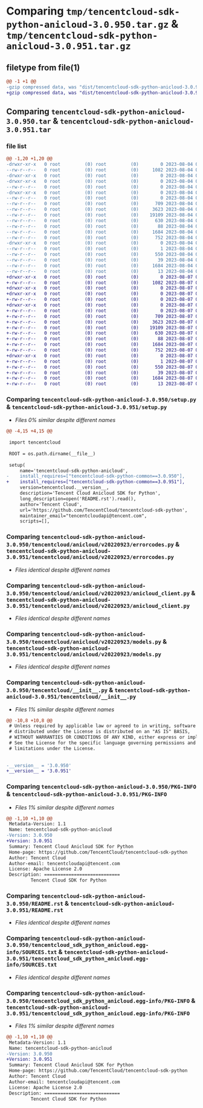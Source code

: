 # Comparing `tmp/tencentcloud-sdk-python-anicloud-3.0.950.tar.gz` & `tmp/tencentcloud-sdk-python-anicloud-3.0.951.tar.gz`

## filetype from file(1)

```diff
@@ -1 +1 @@
-gzip compressed data, was "dist/tencentcloud-sdk-python-anicloud-3.0.950.tar", last modified: Fri Aug  4 00:18:38 2023, max compression
+gzip compressed data, was "dist/tencentcloud-sdk-python-anicloud-3.0.951.tar", last modified: Mon Aug  7 00:18:24 2023, max compression
```

## Comparing `tencentcloud-sdk-python-anicloud-3.0.950.tar` & `tencentcloud-sdk-python-anicloud-3.0.951.tar`

### file list

```diff
@@ -1,20 +1,20 @@
-drwxr-xr-x   0 root         (0) root         (0)        0 2023-08-04 00:18:38.000000 tencentcloud-sdk-python-anicloud-3.0.950/
--rw-r--r--   0 root         (0) root         (0)     1082 2023-08-04 00:18:38.000000 tencentcloud-sdk-python-anicloud-3.0.950/setup.py
-drwxr-xr-x   0 root         (0) root         (0)        0 2023-08-04 00:18:38.000000 tencentcloud-sdk-python-anicloud-3.0.950/tencentcloud/
-drwxr-xr-x   0 root         (0) root         (0)        0 2023-08-04 00:18:38.000000 tencentcloud-sdk-python-anicloud-3.0.950/tencentcloud/anicloud/
--rw-r--r--   0 root         (0) root         (0)        0 2023-08-04 00:18:38.000000 tencentcloud-sdk-python-anicloud-3.0.950/tencentcloud/anicloud/__init__.py
-drwxr-xr-x   0 root         (0) root         (0)        0 2023-08-04 00:18:38.000000 tencentcloud-sdk-python-anicloud-3.0.950/tencentcloud/anicloud/v20220923/
--rw-r--r--   0 root         (0) root         (0)        0 2023-08-04 00:18:38.000000 tencentcloud-sdk-python-anicloud-3.0.950/tencentcloud/anicloud/v20220923/__init__.py
--rw-r--r--   0 root         (0) root         (0)      709 2023-08-04 00:18:38.000000 tencentcloud-sdk-python-anicloud-3.0.950/tencentcloud/anicloud/v20220923/errorcodes.py
--rw-r--r--   0 root         (0) root         (0)     3623 2023-08-04 00:18:38.000000 tencentcloud-sdk-python-anicloud-3.0.950/tencentcloud/anicloud/v20220923/anicloud_client.py
--rw-r--r--   0 root         (0) root         (0)    19109 2023-08-04 00:18:38.000000 tencentcloud-sdk-python-anicloud-3.0.950/tencentcloud/anicloud/v20220923/models.py
--rw-r--r--   0 root         (0) root         (0)      630 2023-08-04 00:18:38.000000 tencentcloud-sdk-python-anicloud-3.0.950/tencentcloud/__init__.py
--rw-r--r--   0 root         (0) root         (0)       88 2023-08-04 00:18:38.000000 tencentcloud-sdk-python-anicloud-3.0.950/setup.cfg
--rw-r--r--   0 root         (0) root         (0)     1684 2023-08-04 00:18:38.000000 tencentcloud-sdk-python-anicloud-3.0.950/PKG-INFO
--rw-r--r--   0 root         (0) root         (0)      752 2023-08-04 00:18:38.000000 tencentcloud-sdk-python-anicloud-3.0.950/README.rst
-drwxr-xr-x   0 root         (0) root         (0)        0 2023-08-04 00:18:38.000000 tencentcloud-sdk-python-anicloud-3.0.950/tencentcloud_sdk_python_anicloud.egg-info/
--rw-r--r--   0 root         (0) root         (0)        1 2023-08-04 00:18:38.000000 tencentcloud-sdk-python-anicloud-3.0.950/tencentcloud_sdk_python_anicloud.egg-info/dependency_links.txt
--rw-r--r--   0 root         (0) root         (0)      550 2023-08-04 00:18:38.000000 tencentcloud-sdk-python-anicloud-3.0.950/tencentcloud_sdk_python_anicloud.egg-info/SOURCES.txt
--rw-r--r--   0 root         (0) root         (0)       39 2023-08-04 00:18:38.000000 tencentcloud-sdk-python-anicloud-3.0.950/tencentcloud_sdk_python_anicloud.egg-info/requires.txt
--rw-r--r--   0 root         (0) root         (0)     1684 2023-08-04 00:18:38.000000 tencentcloud-sdk-python-anicloud-3.0.950/tencentcloud_sdk_python_anicloud.egg-info/PKG-INFO
--rw-r--r--   0 root         (0) root         (0)       13 2023-08-04 00:18:38.000000 tencentcloud-sdk-python-anicloud-3.0.950/tencentcloud_sdk_python_anicloud.egg-info/top_level.txt
+drwxr-xr-x   0 root         (0) root         (0)        0 2023-08-07 00:18:24.000000 tencentcloud-sdk-python-anicloud-3.0.951/
+-rw-r--r--   0 root         (0) root         (0)     1082 2023-08-07 00:18:24.000000 tencentcloud-sdk-python-anicloud-3.0.951/setup.py
+drwxr-xr-x   0 root         (0) root         (0)        0 2023-08-07 00:18:24.000000 tencentcloud-sdk-python-anicloud-3.0.951/tencentcloud/
+drwxr-xr-x   0 root         (0) root         (0)        0 2023-08-07 00:18:24.000000 tencentcloud-sdk-python-anicloud-3.0.951/tencentcloud/anicloud/
+-rw-r--r--   0 root         (0) root         (0)        0 2023-08-07 00:18:24.000000 tencentcloud-sdk-python-anicloud-3.0.951/tencentcloud/anicloud/__init__.py
+drwxr-xr-x   0 root         (0) root         (0)        0 2023-08-07 00:18:24.000000 tencentcloud-sdk-python-anicloud-3.0.951/tencentcloud/anicloud/v20220923/
+-rw-r--r--   0 root         (0) root         (0)        0 2023-08-07 00:18:24.000000 tencentcloud-sdk-python-anicloud-3.0.951/tencentcloud/anicloud/v20220923/__init__.py
+-rw-r--r--   0 root         (0) root         (0)      709 2023-08-07 00:18:24.000000 tencentcloud-sdk-python-anicloud-3.0.951/tencentcloud/anicloud/v20220923/errorcodes.py
+-rw-r--r--   0 root         (0) root         (0)     3623 2023-08-07 00:18:24.000000 tencentcloud-sdk-python-anicloud-3.0.951/tencentcloud/anicloud/v20220923/anicloud_client.py
+-rw-r--r--   0 root         (0) root         (0)    19109 2023-08-07 00:18:24.000000 tencentcloud-sdk-python-anicloud-3.0.951/tencentcloud/anicloud/v20220923/models.py
+-rw-r--r--   0 root         (0) root         (0)      630 2023-08-07 00:18:24.000000 tencentcloud-sdk-python-anicloud-3.0.951/tencentcloud/__init__.py
+-rw-r--r--   0 root         (0) root         (0)       88 2023-08-07 00:18:24.000000 tencentcloud-sdk-python-anicloud-3.0.951/setup.cfg
+-rw-r--r--   0 root         (0) root         (0)     1684 2023-08-07 00:18:24.000000 tencentcloud-sdk-python-anicloud-3.0.951/PKG-INFO
+-rw-r--r--   0 root         (0) root         (0)      752 2023-08-07 00:18:24.000000 tencentcloud-sdk-python-anicloud-3.0.951/README.rst
+drwxr-xr-x   0 root         (0) root         (0)        0 2023-08-07 00:18:24.000000 tencentcloud-sdk-python-anicloud-3.0.951/tencentcloud_sdk_python_anicloud.egg-info/
+-rw-r--r--   0 root         (0) root         (0)        1 2023-08-07 00:18:24.000000 tencentcloud-sdk-python-anicloud-3.0.951/tencentcloud_sdk_python_anicloud.egg-info/dependency_links.txt
+-rw-r--r--   0 root         (0) root         (0)      550 2023-08-07 00:18:24.000000 tencentcloud-sdk-python-anicloud-3.0.951/tencentcloud_sdk_python_anicloud.egg-info/SOURCES.txt
+-rw-r--r--   0 root         (0) root         (0)       39 2023-08-07 00:18:24.000000 tencentcloud-sdk-python-anicloud-3.0.951/tencentcloud_sdk_python_anicloud.egg-info/requires.txt
+-rw-r--r--   0 root         (0) root         (0)     1684 2023-08-07 00:18:24.000000 tencentcloud-sdk-python-anicloud-3.0.951/tencentcloud_sdk_python_anicloud.egg-info/PKG-INFO
+-rw-r--r--   0 root         (0) root         (0)       13 2023-08-07 00:18:24.000000 tencentcloud-sdk-python-anicloud-3.0.951/tencentcloud_sdk_python_anicloud.egg-info/top_level.txt
```

### Comparing `tencentcloud-sdk-python-anicloud-3.0.950/setup.py` & `tencentcloud-sdk-python-anicloud-3.0.951/setup.py`

 * *Files 0% similar despite different names*

```diff
@@ -4,15 +4,15 @@
 
 import tencentcloud
 
 ROOT = os.path.dirname(__file__)
 
 setup(
     name='tencentcloud-sdk-python-anicloud',
-    install_requires=["tencentcloud-sdk-python-common==3.0.950"],
+    install_requires=["tencentcloud-sdk-python-common==3.0.951"],
     version=tencentcloud.__version__,
     description='Tencent Cloud Anicloud SDK for Python',
     long_description=open('README.rst').read(),
     author='Tencent Cloud',
     url='https://github.com/TencentCloud/tencentcloud-sdk-python',
     maintainer_email="tencentcloudapi@tencent.com",
     scripts=[],
```

### Comparing `tencentcloud-sdk-python-anicloud-3.0.950/tencentcloud/anicloud/v20220923/errorcodes.py` & `tencentcloud-sdk-python-anicloud-3.0.951/tencentcloud/anicloud/v20220923/errorcodes.py`

 * *Files identical despite different names*

### Comparing `tencentcloud-sdk-python-anicloud-3.0.950/tencentcloud/anicloud/v20220923/anicloud_client.py` & `tencentcloud-sdk-python-anicloud-3.0.951/tencentcloud/anicloud/v20220923/anicloud_client.py`

 * *Files identical despite different names*

### Comparing `tencentcloud-sdk-python-anicloud-3.0.950/tencentcloud/anicloud/v20220923/models.py` & `tencentcloud-sdk-python-anicloud-3.0.951/tencentcloud/anicloud/v20220923/models.py`

 * *Files identical despite different names*

### Comparing `tencentcloud-sdk-python-anicloud-3.0.950/tencentcloud/__init__.py` & `tencentcloud-sdk-python-anicloud-3.0.951/tencentcloud/__init__.py`

 * *Files 1% similar despite different names*

```diff
@@ -10,8 +10,8 @@
 # Unless required by applicable law or agreed to in writing, software
 # distributed under the License is distributed on an "AS IS" BASIS,
 # WITHOUT WARRANTIES OR CONDITIONS OF ANY KIND, either express or implied.
 # See the License for the specific language governing permissions and
 # limitations under the License.
 
 
-__version__ = '3.0.950'
+__version__ = '3.0.951'
```

### Comparing `tencentcloud-sdk-python-anicloud-3.0.950/PKG-INFO` & `tencentcloud-sdk-python-anicloud-3.0.951/PKG-INFO`

 * *Files 1% similar despite different names*

```diff
@@ -1,10 +1,10 @@
 Metadata-Version: 1.1
 Name: tencentcloud-sdk-python-anicloud
-Version: 3.0.950
+Version: 3.0.951
 Summary: Tencent Cloud Anicloud SDK for Python
 Home-page: https://github.com/TencentCloud/tencentcloud-sdk-python
 Author: Tencent Cloud
 Author-email: tencentcloudapi@tencent.com
 License: Apache License 2.0
 Description: ============================
         Tencent Cloud SDK for Python
```

### Comparing `tencentcloud-sdk-python-anicloud-3.0.950/README.rst` & `tencentcloud-sdk-python-anicloud-3.0.951/README.rst`

 * *Files identical despite different names*

### Comparing `tencentcloud-sdk-python-anicloud-3.0.950/tencentcloud_sdk_python_anicloud.egg-info/SOURCES.txt` & `tencentcloud-sdk-python-anicloud-3.0.951/tencentcloud_sdk_python_anicloud.egg-info/SOURCES.txt`

 * *Files identical despite different names*

### Comparing `tencentcloud-sdk-python-anicloud-3.0.950/tencentcloud_sdk_python_anicloud.egg-info/PKG-INFO` & `tencentcloud-sdk-python-anicloud-3.0.951/tencentcloud_sdk_python_anicloud.egg-info/PKG-INFO`

 * *Files 1% similar despite different names*

```diff
@@ -1,10 +1,10 @@
 Metadata-Version: 1.1
 Name: tencentcloud-sdk-python-anicloud
-Version: 3.0.950
+Version: 3.0.951
 Summary: Tencent Cloud Anicloud SDK for Python
 Home-page: https://github.com/TencentCloud/tencentcloud-sdk-python
 Author: Tencent Cloud
 Author-email: tencentcloudapi@tencent.com
 License: Apache License 2.0
 Description: ============================
         Tencent Cloud SDK for Python
```


